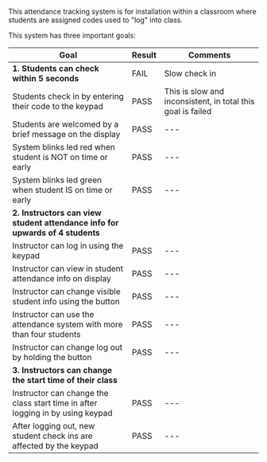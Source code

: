 This attendance tracking system is for installation within a classroom where students are assigned codes used to "log" into class. 

This system has three important goals:

| Goal | Result | Comments
| --- | --- | --- |
| **1. Students can check within 5 seconds** | FAIL | Slow check in |
| Students check in by entering their code to the keypad | PASS | This is slow and inconsistent, in total this goal is failed |
| Students are welcomed by a brief message on the display | PASS | --- |
| System blinks led red when student is NOT on time or early | PASS | --- |
| System blinks led green when student IS on time or early | PASS | --- |
| **2. Instructors can view student attendance info for upwards of 4 students** |
| Instructor can log in using the keypad | PASS | --- |
| Instructor can view in student attendance info on display | PASS | --- |
| Instructor can change visible student info using the button | PASS | --- |
| Instructor can use the attendance system with more than four students | PASS | --- |
| Instructor can change log out by holding the button | PASS | --- |
| **3. Instructors can change the start time of their class** |
| Instructor can change the class start time in after logging in by using keypad | PASS | --- |
| After logging out, new student check ins are affected by the keypad | PASS | --- |


